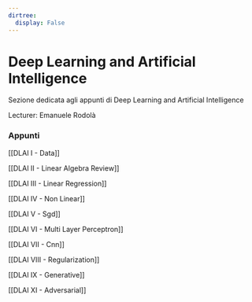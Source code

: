 ```yaml
---
dirtree:
  display: False
---
```


# Deep Learning and Artificial Intelligence

Sezione dedicata agli appunti di Deep Learning and Artificial Intelligence

Lecturer: Emanuele Rodolà

### Appunti

[[DLAI I - Data]]

[[DLAI II - Linear Algebra Review]]

[[DLAI III - Linear Regression]]

[[DLAI IV - Non Linear]]

[[DLAI V - Sgd]]

[[DLAI VI - Multi Layer Perceptron]]

[[DLAI VII - Cnn]]

[[DLAI VIII - Regularization]]

[[DLAI IX - Generative]]

[[DLAI XI - Adversarial]]